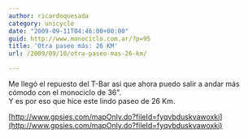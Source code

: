 ```yaml
---
author: ricardoquesada
category: unicycle
date: "2009-09-11T04:46:00+00:00"
guid: http://www.monociclo.com.ar/?p=95
title: 'Otra paseo más: 26 KM'
url: /2009/09/10/otra-paseo-mas-26-km/

---
```


Me llegó el repuesto del T-Bar asi que ahora puedo salir a andar más cómodo con
el monociclo de 36".  
Y es por eso que hice este lindo paseo de 26 Km.

[http://www.gpsies.com/mapOnly.do?fileId=fyqvbduskvawoxki](http://www.gpsies.com/mapOnly.do?fileId=fyqvbduskvawoxki)
